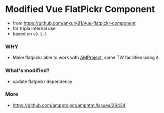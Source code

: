 # Modified Vue FlatPickr Component
* from https://github.com/ankurk91/vue-flatpickr-component
* for tripla internal use
* based on `v8.1.5`

### WHY
* Make flatpickr able to work with [AMProject](https://amp.dev/), some TW facilities using it.

### What's modified?
* update flatpickr dependency

### More
* https://github.com/ampproject/amphtml/issues/26424
